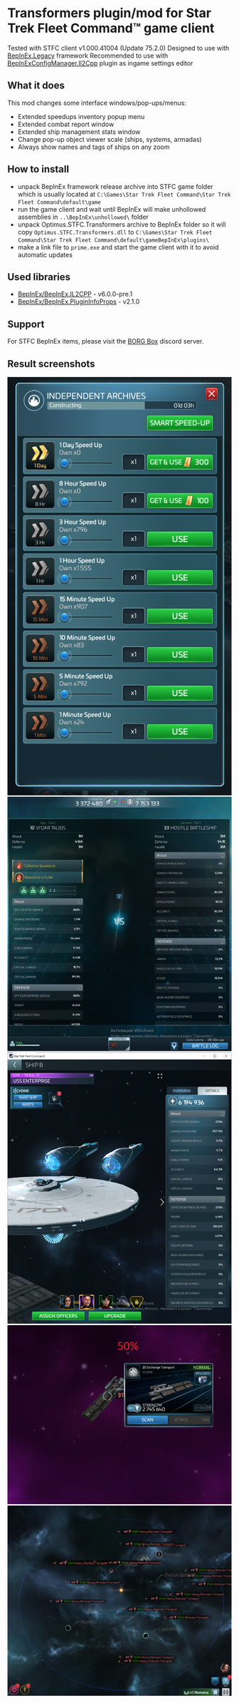 # Transformers plugin/mod for Star Trek Fleet Command™ game client
Tested with STFC client v1.000.41004 (Update 75.2.0)
Designed to use with [BepInEx.Legacy](https://github.com/Plurimus/BepInEx.Legacy) framework
Recommended to use with [BepInExConfigManager.Il2Cpp](https://github.com/sinai-dev/BepInExConfigManager) plugin as ingame settings editor

## What it does
This mod changes some interface windows/pop-ups/menus:
- Extended speedups inventory popup menu
- Extended combat report window
- Extended ship management stats window
- Change pop-up object viewer scale (ships, systems, armadas)
- Always show names and tags of ships on any zoom
  
## How to install
- unpack BepInEx framework release archive into STFC game folder which is usually located at `C:\Games\Star Trek Fleet Command\Star Trek Fleet Command\default\game`
- run the game client and wait until BepInEx will make unhollowed assemblies in `..\BepInEx\unhollowed\` folder
- unpack Optimus.STFC.Transformers archive to BepInEx folder so it will copy `Optimus.STFC.Transformers.dll` to `C:\Games\Star Trek Fleet Command\Star Trek Fleet Command\default\gameBepInEx\plugins\`
- make a link file to `prime.exe` and start the game client with it to avoid automatic updates 

## Used libraries
- [BepInEx/BepInEx.IL2CPP](https://nuget.bepinex.dev/packages/BepInEx.IL2CPP) - v6.0.0-pre.1
- [BepInEx/BepInEx.PluginInfoProps](https://nuget.bepinex.dev/packages/BepInEx.PluginInfoProps) - v2.1.0

## Support
For STFC BepInEx items, please visit the [BORG Box](https://discord.gg/8MRcfserGH) discord server.

## Result screenshots
![Transformers1](Transformers1.png)
![Transformers2](Transformers2.png)
![Transformers3](Transformers3.png)
![Transformers4](Transformers4.png)
![Transformers5](Transformers5.png)




